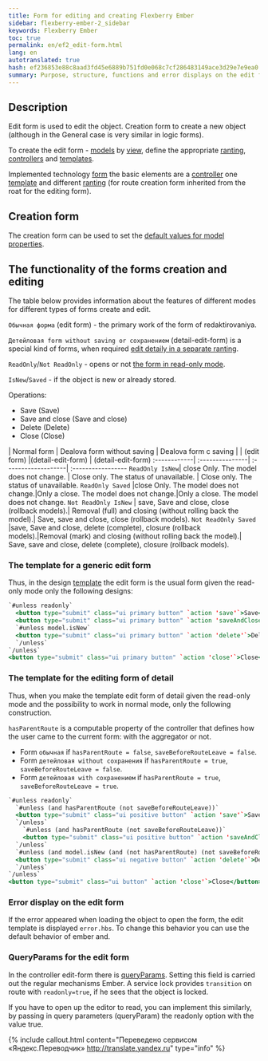 ```yaml
---
title: Form for editing and creating Flexberry Ember
sidebar: flexberry-ember-2_sidebar
keywords: Flexberry Ember
toc: true
permalink: en/ef2_edit-form.html
lang: en
autotranslated: true
hash: ef236853e88c8aad3fd45e6889b751fd0e068c7cf286483149ace3d29e7e9ea0
summary: Purpose, structure, functions and error displays on the edit form
---
```


## Description

Edit form is used to edit the object. Creation form to create a new object (although in the General case is very similar in logic forms).

To create the edit form - [models](efd2_model.html) by [view](efd2_model-projection.html), define the appropriate [ranting](ef2_route.html), [controllers](ef2_controller.html) and [templates](ef2_template.html).

Implemented technology [form](ef2_forms.html) the basic elements are a [controller](ef2_controller.html) one [template](ef2_template.html) and different [ranting](ef2_route.html) (for route creation form inherited from the roat for the editing form).

## Creation form

The creation form can be used to set the [default values for model properties](ef2_default-value.html).

## The functionality of the forms creation and editing

The table below provides information about the features of different modes for different types of forms create and edit.

`Обычная форма` (edit form) - the primary work of the form of redaktirovaniya.

`Детейловая form without saving or сохранением` (detail-edit-form) is a special kind of forms, when required [edit detaily in a separate ranting](ef2_groupedit-detail-in-route.html).

`ReadOnly`/`Not ReadOnly` - opens or not [the form in read-only mode](ef2_read-only-form.html).

`IsNew`/`Saved` - if the object is new or already stored.

Operations:

* Save (Save)
* Save and close (Save and close)
* Delete (Delete)
* Close (Close)

| Normal form | Dealova form without saving | Dealova form c saving |
| (edit form) |(detail-edit-form) | (detail-edit-form)
:------------| :---------------| :-------------------| :-----------------
`ReadOnly IsNew`| close Only. The model does not change. | Close only. The status of unavailable. | Close only. The status of unavailable.
`ReadOnly Saved` |close Only. The model does not change.|Only a close. The model does not change.|Only a close. The model does not change.
`Not ReadOnly IsNew` | save, Save and close, close (rollback models).| Removal (full) and closing (without rolling back the model).| Save, save and close, close (rollback models).
`Not ReadOnly Saved` |save, Save and close, delete (complete), closure (rollback models).|Removal (mark) and closing (without rolling back the model).| Save, save and close, delete (complete), closure (rollback models).

### The template for a generic edit form

Thus, in the design [template](ef2_template.html) the edit form is the usual form given the read-only mode only the following designs:

```hbs
`#unless readonly`
  <button type="submit" class="ui primary button" `action 'save'`>Save</button>
  <button type="submit" class="ui primary button" `action 'saveAndClose'`>Save and close</button>
  `#unless model.isNew`
  <button type="submit" class="ui primary button" `action 'delete'`>Delete</button>
  `/unless`
`/unless`
<button type="submit" class="ui primary button" `action 'close'`>Close</button>
```

### The template for the editing form of detail

Thus, when you make the template edit form of detail given the read-only mode and the possibility to work in normal mode, only the following construction.

`hasParentRoute` is a computable property of the controller that defines how the user came to the current form: with the aggregator or not.

* Form `обычная` if `hasParentRoute = false`, `saveBeforeRouteLeave = false`.
* Form `детейловая without сохранения` if `hasParentRoute = true`, `saveBeforeRouteLeave = false`.
* Form `детейловая with сохранением` if `hasParentRoute = true`, `saveBeforeRouteLeave = true`.

```hbs
`#unless readonly`
  `#unless (and hasParentRoute (not saveBeforeRouteLeave))`
  <button type="submit" class="ui positive button" `action 'save'`>Save</button>
  `/unless`
    `#unless (and hasParentRoute (not saveBeforeRouteLeave))`
    <button type="submit" class="ui positive button" `action 'saveAndClose'`>Save and close</button>
  `/unless`
  `#unless (and model.isNew (and (not hasParentRoute) (not saveBeforeRouteLeave)))`
  <button type="submit" class="ui negative button" `action 'delete'`>Delete</button>
  `/unless`
`/unless`
<button type="submit" class="ui button" `action 'close'`>Close</button>
```

### Error display on the edit form

If the error appeared when loading the object to open the form, the edit template is displayed `error.hbs`. To change this behavior you can use the default behavior of ember and.

### QueryParams for the edit form

In the controller edit-form there is [queryParams](https://github.com/Flexberry/ember-flexberry/blob/adb541c44d902152d8c43ff588aa55d376a98ec8/addon/controllers/edit-form.js#L171). Setting this field is carried out the regular mechanisms Ember. A service lock provides `transition` on route with `readonly=true`, if he sees that the object is locked.

If you have to open up the editor to read, you can implement this similarly, by passing in query parameters (queryParam) the readonly option with the value true.



{% include callout.html content="Переведено сервисом «Яндекс.Переводчик» <http://translate.yandex.ru>" type="info" %}